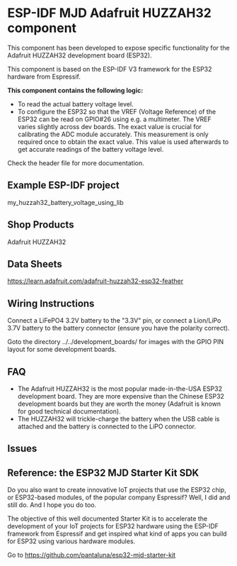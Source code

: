 # ESP-IDF MJD Adafruit HUZZAH32 component
This component has been developed to expose specific functionality for the Adafruit HUZZAH32 development board (ESP32).

This component is based on the ESP-IDF V3 framework for the ESP32 hardware from Espressif.



**This component contains the following logic:**

- To read the actual battery voltage level.
- To configure the ESP32 so that the VREF (Voltage Reference) of the ESP32 can be read on GPIO#26 using e.g. a multimeter. The VREF varies slightly across dev boards. The exact value is crucial for calibrating the ADC module accurately. This measurement is only required once to obtain the exact value. This value is used afterwards to get accurate readings of the battery voltage level.

Check the header file for more documentation.



## Example ESP-IDF project
my_huzzah32_battery_voltage_using_lib

## Shop Products
Adafruit HUZZAH32

## Data Sheets
https://learn.adafruit.com/adafruit-huzzah32-esp32-feather



## Wiring Instructions
Connect a LiFePO4 3.2V battery to the "3.3V" pin, or connect a Lion/LiPo 3.7V battery to the battery connector (ensure you have the polarity correct).

Goto the directory ../../development_boards/ for images with the GPIO PIN layout for some development boards.



## FAQ
- The Adafruit HUZZAH32 is the most popular made-in-the-USA ESP32 development board. They are more expensive than the Chinese ESP32 development boards but they are worth the money (Adafruit is known for good technical documentation).
- The HUZZAH32 will trickle-charge the battery when the USB cable is attached and the battery is connected to the LiPO connector.



## Issues


## Reference: the ESP32 MJD Starter Kit SDK

Do you also want to create innovative IoT projects that use the ESP32 chip, or ESP32-based modules, of the popular company Espressif? Well, I did and still do. And I hope you do too.

The objective of this well documented Starter Kit is to accelerate the development of your IoT projects for ESP32 hardware using the ESP-IDF framework from Espressif and get inspired what kind of apps you can build for ESP32 using various hardware modules.

Go to https://github.com/pantaluna/esp32-mjd-starter-kit

